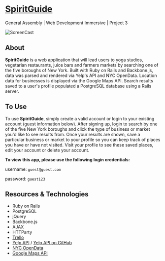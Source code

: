 # [SpiritGuide](https://spirit-guide.herokuapp.com/)
General Assembly | Web Development Immersive | Project 3

![ScreenCast](https://s3.amazonaws.com/f.cl.ly/items/0h1v2A1a3J1D193x081K/Screen%20Recording%202015-11-02%20at%2011.35%20PM.gif)

## About
**SpiritGuide** is a web application that will lead users to yoga studios, vegetarian restaurants, juice bars and farmers markets by searching one of the five boroughs of New York. Built with Ruby on Rails and Backbone.js, data was parsed and rendered via Yelp's API and NYC OpenData. Location data for businesses is displayed via the Google Maps API. Search results saved to a user's profile populated a PostgreSQL database using a Rails server.

## To Use
To use **SpiritGuide**, simply create a valid account or login to your existing account (guest information below). After signing up, login to search by one of the five New York boroughs and click the type of business or market you'd like to see results from. Once your results are shown, save a particular business or market to your profile so you can keep track of places you have or have not visited. Visit your profile to see these saved places, edit your account or delete your account.

**To view this app, please use the following login credentials:**

username: `guest@guest.com`

password: `guest123`

## Resources & Technologies
* Ruby on Rails
* PostgreSQL
* jQuery
* Backbone.js
* AJAX
* HTTParty
* [Trello](https://trello.com/b/OFIO5R4U/spiritguide)
* [Yelp API](https://www.yelp.com/developers/) / [Yelp API on GitHub](https://github.com/Yelp/yelp-ruby)
* [NYC OpenData](https://data.cityofnewyork.us/Business/2012-NYC-Farmers-Market-List/b7kx-qikm)
* [Google Maps API](https://developers.google.com/maps/)
